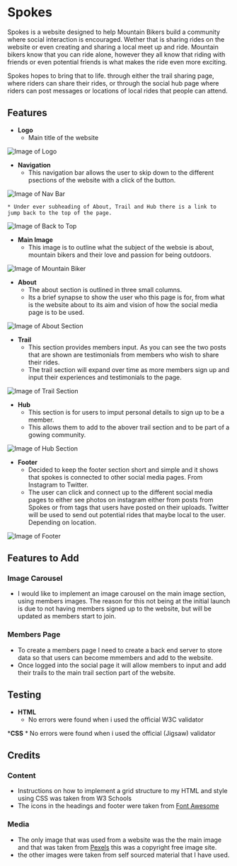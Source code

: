 # Spokes

Spokes is a website designed to help Mountain Bikers build a community where social interaction is encouraged. Wether that is sharing rides on the website or even creating and sharing a local meet up and ride. Mountain bikers know that you can ride alone, however they all know that riding with friends or even potential friends is what makes the ride even more exciting. 

Spokes hopes to bring that to life. through either the trail sharing page, where riders can share their rides, or through the social hub page where riders can post messages or locations of local rides that people can attend.

## Features

* __Logo__
    * Main title of the website

![Image of Logo]()

* __Navigation__
    * This navigation bar allows the user to skip down to the different psections of the website with a click of the button.

![Image of Nav Bar]() 

    * Under ever subheading of About, Trail and Hub there is a link to jump back to the top of the page.


![Image of Back to Top]()

* __Main Image__
    * This image is to outline what the subject of the websie is about, mountain bikers and their love and passion for being outdoors.

![Image of Mountain Biker](https://github.com/MBissett29/Spokes/blob/main/assets/images/perxels-pixabay-161172.jpg)

* __About__
    * The about section is outlined in three small columns.
    * Its a brief synapse to show the user who this page is for, from what is the website about to its aim and vision of how the social media page is to be used. 

![Image of About Section]()


* __Trail__
    * This section provides members input. As you can see the two posts that are shown are testimonials from members who wish to share their rides.
    * The trail section will expand over time as more members sign up and input their experiences and testimonials to the page.

![Image of Trail Section]()


* __Hub__
    * This section is for users to imput personal details to sign up to be a member.
    * This allows them to add to the abover trail section and to be part of a gowing community.

![Image of Hub Section]()

* __Footer__
    * Decided to keep the footer section short and simple and it shows that spokes is connected to other social media pages. From Instagram to Twitter.
    * The user can click and connect up to the different social media pages to either see photos on instagram either from posts from Spokes or from tags that users have posted on their uploads. Twitter will be used to send out potential rides that maybe local to the user. Depending on location.

![Image of Footer]()

## Features to Add

### Image Carousel

* I would like to implement an image carousel on the main image section, using members images. The reason for this not being at the initial launch is due to not having members signed up to the website, but will be updated as members start to join.

### Members Page

* To create a members page I need to create a back end server to store data so that users can become mmembers and add to the website.
* Once logged into the social page it will allow members to input and add their trails to the main trail section part of the website.


## Testing

* __HTML__
    * No errors were found when i used the official W3C validator

*__CSS__
    * No errors were found when i used the official (Jigsaw) validator
## Credits

### Content
* Instructions on how to implement a grid structure to my HTML and style using CSS was taken from W3 Schools
* The icons in the headings and footer were taken from [Font Awesome](https://fontawesome.com/)

### Media 

* The only image that was used from a website was the the main image and that was taken from [Pexels](https://www.pexels.com/photo/biker-holding-mountain-bike-on-top-of-mountain-with-green-grass-161172/) this was a copyright free image site.
* the other images were taken from self sourced material that I have used.